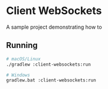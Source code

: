 # Client WebSockets

A sample project demonstrating how to 

## Running

```bash
# macOS/Linux
./gradlew :client-websockets:run

# Windows
gradlew.bat :client-websockets:run
```
